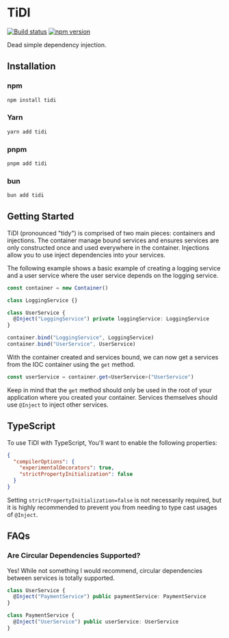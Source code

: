 # TiDI

[![Build status](https://github.com/mskelton/tidi/workflows/Build/badge.svg)](https://github.com/mskelton/tidi/actions)
[![npm version](https://img.shields.io/npm/v/tidi)](https://www.npmjs.com/package/tidi)

Dead simple dependency injection.

## Installation

### npm

```sh
npm install tidi
```

### Yarn

```sh
yarn add tidi
```

### pnpm

```sh
pnpm add tidi
```

### bun

```sh
bun add tidi
```

## Getting Started

TiDI (pronounced "tidy") is comprised of two main pieces: containers and
injections. The container manage bound services and ensures services are only
constructed once and used everywhere in the container. Injections allow you to
use inject dependencies into your services.

The following example shows a basic example of creating a logging service and a
user service where the user service depends on the logging service.

```ts
const container = new Container()

class LoggingService {}

class UserService {
  @Inject("LoggingService") private loggingService: LoggingService
}

container.bind("LoggingService", LoggingService)
container.bind("UserService", UserService)
```

With the container created and services bound, we can now get a services from
the IOC container using the `get` method.

```ts
const userService = container.get<UserService>("UserService")
```

Keep in mind that the `get` method should only be used in the root of your
application where you created your container. Services themselves should use
`@Inject` to inject other services.

## TypeScript

To use TiDI with TypeScript, You'll want to enable the following properties:

```json
{
  "compilerOptions": {
    "experimentalDecorators": true,
    "strictPropertyInitialization": false
  }
}
```

Setting `strictPropertyInitialization=false` is not necessarily required, but it
is highly recommended to prevent you from needing to type cast usages of
`@Inject`.

## FAQs

### Are Circular Dependencies Supported?

Yes! While not something I would recommend, circular dependencies between
services is totally supported.

```ts
class UserService {
  @Inject("PaymentService") public paymentService: PaymentService
}

class PaymentService {
  @Inject("UserService") public userService: UserService
}
```
